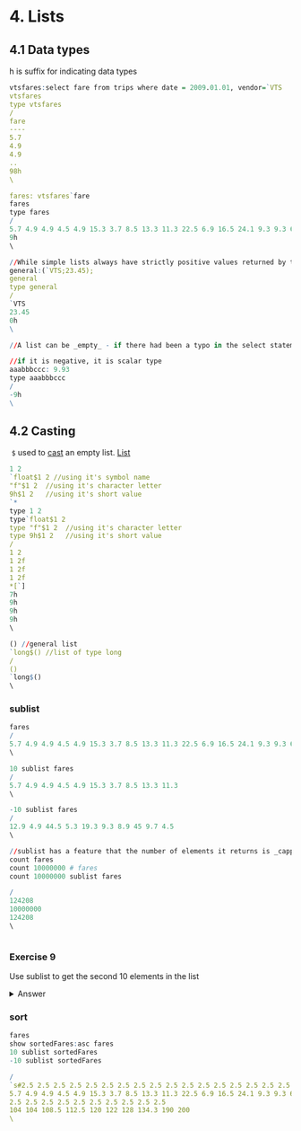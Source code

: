 # 4. Lists

## 4.1 Data types
h is suffix for indicating data types
```q
vtsfares:select fare from trips where date = 2009.01.01, vendor=`VTS
vtsfares
type vtsfares
/
fare
----
5.7 
4.9 
4.9 
..
98h
\

fares: vtsfares`fare
fares
type fares
/
5.7 4.9 4.9 4.5 4.9 15.3 3.7 8.5 13.3 11.3 22.5 6.9 16.5 24.1 9.3 9.3 6.1 8.1..
9h
\

//While simple lists always have strictly positive values returned by type, general lists always have type zero.
general:(`VTS;23.45);
general
type general
/
`VTS
23.45
0h
\

//A list can be _empty_ - if there had been a typo in the select statement, and we inquired about a non-existent cab company, we would see:

//if it is negative, it is scalar type
aaabbbccc: 9.93
type aaabbbccc
/
-9h
\


```

## 4.2 Casting
 `$` used to [cast](https://code.kx.com/q/ref/cast/) an empty list.
[List](https://code.kx.com/q4m3/3_Lists/)
```q
1 2
`float$1 2 //using it's symbol name 
"f"$1 2  //using it's character letter
9h$1 2   //using it's short value
`*
type 1 2
type`float$1 2 
type "f"$1 2  //using it's character letter
type 9h$1 2   //using it's short value
/
1 2
1 2f
1 2f
1 2f
*[`]
7h
9h
9h
9h
\

() //general list 
`long$() //list of type long
/
()
`long$()
\

```

### sublist
```q
fares
/
5.7 4.9 4.9 4.5 4.9 15.3 3.7 8.5 13.3 11.3 22.5 6.9 16.5 24.1 9.3 9.3 6.1 8.1..
\

10 sublist fares
/
5.7 4.9 4.9 4.5 4.9 15.3 3.7 8.5 13.3 11.3
\

-10 sublist fares
/
12.9 4.9 44.5 5.3 19.3 9.3 8.9 45 9.7 4.5
\

//sublist has a feature that the number of elements it returns is _capped_ at the size of the list that it operates on.
count fares
count 10000000 # fares
count 10000000 sublist fares

/
124208
10000000
124208
\



```

### Exercise 9
Use sublist to get the second 10 elements in the list
<details>
  <summary>Answer</summary>

<pre><code>/▲
subA:20 sublist fares
-10 subA subList
/
22.5 6.9 16.5 24.1 9.3 9.3 6.1 8.1 5.7 8.5
\

/o
-10 sublist 20 sublist fares
/
22.5 6.9 16.5 24.1 9.3 9.3 6.1 8.1 5.7 8.5
\
</code></pre>

</details>

### sort
```q
fares
show sortedFares:asc fares
10 sublist sortedFares
-10 sublist sortedFares

/
`s#2.5 2.5 2.5 2.5 2.5 2.5 2.5 2.5 2.5 2.5 2.5 2.5 2.5 2.5 2.5 2.5 2.5 2.5 2...
5.7 4.9 4.9 4.5 4.9 15.3 3.7 8.5 13.3 11.3 22.5 6.9 16.5 24.1 9.3 9.3 6.1 8.1..
2.5 2.5 2.5 2.5 2.5 2.5 2.5 2.5 2.5 2.5
104 104 108.5 112.5 120 122 128 134.3 190 200
\
```


